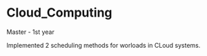 # Cloud_Computing
Master - 1st year

Implemented 2 scheduling methods for worloads in CLoud systems.
